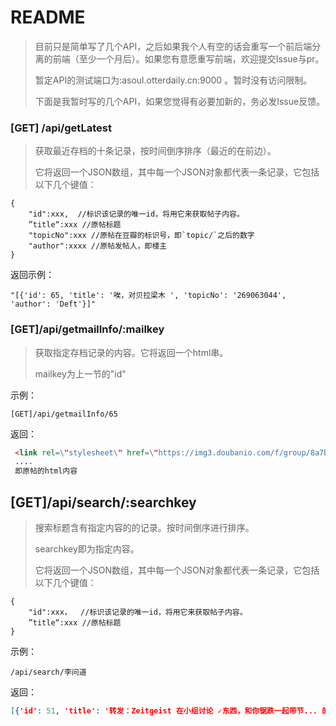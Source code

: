 # README

> 目前只是简单写了几个API，之后如果我个人有空的话会重写一个前后端分离的前端（至少一个月后）。如果您有意愿重写前端，欢迎提交Issue与pr。
>
> 暂定API的测试端口为:asoul.otterdaily.cn:9000 。暂时没有访问限制。
>
> 下面是我暂时写的几个API，如果您觉得有必要加新的，务必发Issue反馈。

### [GET] /api/getLatest

> 获取最近存档的十条记录，按时间倒序排序（最近的在前边）。
>
> 它将返回一个JSON数组，其中每一个JSON对象都代表一条记录，它包括以下几个键值：

```
{
	"id":xxx,  //标识该记录的唯一id，将用它来获取帖子内容。
	”title“:xxx //原帖标题
	"topicNo":xxx //原帖在豆瓣的标识号，即`topic/`之后的数字
	"author":xxxx //原帖发帖人，即楼主
}
```

返回示例：

```
"[{'id': 65, 'title': '唉，对贝拉梁木 ', 'topicNo': '269063044', 'author': 'Deft'}]"
```

### [GET]/api/getmailInfo/:mailkey

> 获取指定存档记录的内容。它将返回一个html串。
>
> mailkey为上一节的"id"

示例：

`[GET]/api/getmailInfo/65`

返回：

```html
 <link rel=\"stylesheet\" href=\"https://img3.doubanio.com/f/group/8a7bfaa234ca077efdfb8240bdbff091a1eb6c97/css/group/editor/runtime.css\"/>    <h1>    唉，对贝拉梁木    <div class=\"event-labels\">    </div> 
 ....
 即原帖的html内容
```

## [GET]/api/search/:searchkey

> 搜索标题含有指定内容的的记录。按时间倒序进行排序。
>
> searchkey即为指定内容。
>
> 它将返回一个JSON数组，其中每一个JSON对象都代表一条记录，它包括以下几个键值：

```
{
	"id":xxx，  //标识该记录的唯一id，将用它来获取帖子内容。
	”title“:xxx //原帖标题
}
```

示例：

`/api/search/李问道`

返回：

```json
[{'id': 51, 'title': '转发：Zeitgeist 在小组讨论 ✓东西，和你锯跌一起带节... 的回复中@李问道'}, {'id': 19, 'title': '[268802576/]测试 来自: 李问道(燃烧对生活的热爱)'}]
```

